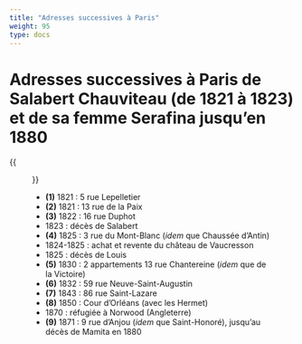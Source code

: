 ```yaml
---
title: "Adresses successives à Paris"
weight: 95
type: docs
---
```


# Adresses successives à Paris de Salabert Chauviteau (de 1821 à 1823) et de sa femme Serafina jusqu’en 1880

{{<figure class="fig intense" src="/maps/plan_adresses_Paris.jpg" alt="Adresses successives à Paris" title="Adresses successives à Paris">}}

- __(1)__ 1821 : 5 rue Lepelletier
- __(2)__ 1821 : 13 rue de la Paix
- __(3)__ 1822 : 16 rue Duphot
- 1823 : décès de Salabert
- __(4)__ 1825 : 3 rue du Mont-Blanc (*idem* que Chaussée d’Antin)
- 1824-1825 : achat et revente du château de Vaucresson
- 1825 : décès de Louis
- __(5)__ 1830 : 2 appartements 13 rue Chantereine (*idem* que de la Victoire)
- __(6)__ 1832 : 59 rue Neuve-Saint-Augustin
- __(7)__ 1843 : 86 rue Saint-Lazare
- __(8)__ 1850 : Cour d’Orléans (avec les Hermet)
- 1870 : réfugiée à Norwood (Angleterre)
- __(9)__ 1871 : 9 rue d’Anjou (*idem* que Saint-Honoré), jusqu’au décès de Mamita en 1880